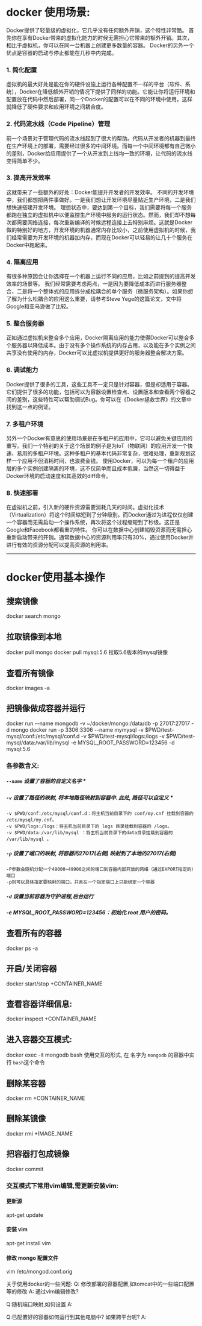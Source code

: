 # docker 使用场景:
Docker提供了轻量级的虚拟化，它几乎没有任何额外开销，这个特性非常酷。
首先你在享有Docker带来的虚拟化能力的时候无需担心它带来的额外开销。其次，相比于虚拟机，你可以在同一台机器上创建更多数量的容器。
Docker的另外一个优点是容器的启动与停止都能在几秒中内完成。
### 1. 简化配置
虚拟机的最大好处是能在你的硬件设施上运行各种配置不一样的平台（软件、系统），Docker在降低额外开销的情况下提供了同样的功能。它能让你将运行环境和配置放在代码中然后部署，同一个Docker的配置可以在不同的环境中使用，这样就降低了硬件要求和应用环境之间耦合度。
### 2. 代码流水线（Code Pipeline）管理
前一个场景对于管理代码的流水线起到了很大的帮助。代码从开发者的机器到最终在生产环境上的部署，需要经过很多的中间环境。而每一个中间环境都有自己微小的差别，Docker给应用提供了一个从开发到上线均一致的环境，让代码的流水线变得简单不少。
### 3. 提高开发效率
这就带来了一些额外的好处：Docker能提升开发者的开发效率。
不同的开发环境中，我们都想把两件事做好。一是我们想让开发环境尽量贴近生产环境，二是我们想快速搭建开发环境。
理想状态中，要达到第一个目标，我们需要将每一个服务都跑在独立的虚拟机中以便监控生产环境中服务的运行状态。然而，我们却不想每次都需要网络连接，每次重新编译的时候远程连接上去特别麻烦。这就是Docker做的特别好的地方，开发环境的机器通常内存比较小，之前使用虚拟机的时候，我们经常需要为开发环境的机器加内存，而现在Docker可以轻易的让几十个服务在Docker中跑起来。
### 4. 隔离应用
有很多种原因会让你选择在一个机器上运行不同的应用，比如之前提到的提高开发效率的场景等。
我们经常需要考虑两点，一是因为要降低成本而进行服务器整合，二是将一个整体式的应用拆分成松耦合的单个服务（微服务架构）。如果你想了解为什么松耦合的应用这么重要，请参考Steve Yege的这篇论文，文中将Google和亚马逊做了比较。
### 5. 整合服务器
正如通过虚拟机来整合多个应用，Docker隔离应用的能力使得Docker可以整合多个服务器以降低成本。由于没有多个操作系统的内存占用，以及能在多个实例之间共享没有使用的内存，Docker可以比虚拟机提供更好的服务器整合解决方案。
### 6. 调试能力
Docker提供了很多的工具，这些工具不一定只是针对容器，但是却适用于容器。它们提供了很多的功能，包括可以为容器设置检查点、设置版本和查看两个容器之间的差别，这些特性可以帮助调试Bug。你可以在《Docker拯救世界》的文章中找到这一点的例证。
### 7. 多租户环境
另外一个Docker有意思的使用场景是在多租户的应用中，它可以避免关键应用的重写。我们一个特别的关于这个场景的例子是为IoT（物联网）的应用开发一个快速、易用的多租户环境。这种多租户的基本代码非常复杂，很难处理，重新规划这样一个应用不但消耗时间，也浪费金钱。
使用Docker，可以为每一个租户的应用层的多个实例创建隔离的环境，这不仅简单而且成本低廉，当然这一切得益于Docker环境的启动速度和其高效的diff命令。
### 8. 快速部署
在虚拟机之前，引入新的硬件资源需要消耗几天的时间。虚拟化技术（Virtualization）将这个时间缩短到了分钟级别。而Docker通过为进程仅仅创建一个容器而无需启动一个操作系统，再次将这个过程缩短到了秒级。这正是Google和Facebook都看重的特性。
你可以在数据中心创建销毁资源而无需担心重新启动带来的开销。通常数据中心的资源利用率只有30%，通过使用Docker并进行有效的资源分配可以提高资源的利用率。



----------------------------------------
# docker使用基本操作

## 搜索镜像
docker search mongo

## 拉取镜像到本地
docker pull mongo
docker pull mysql:5.6    拉取5.6版本的mysql镜像

## 查看所有镜像
docker images -a

## 把镜像做成容器并运行
docker run --name mongodb -v ~/docker/mongo:/data/db -p 27017:27017 -d mongo
docker run -p 3306:3306 --name mymysql -v $PWD/test-mysql/conf:/etc/mysql/conf.d -v $PWD/test-mysql/logs:/logs -v $PWD/test-mysql/data:/var/lib/mysql -e MYSQL_ROOT_PASSWORD=123456 -d mysql:5.6
### 各参数含义:
##### `--name` 设置了容器的自定义名字 * 
##### `-v` 设置了路径的映射, 将本地路径映射到容器中. 此处, 路径可以自定义 * 
    -v $PWD/conf:/etc/mysql/conf.d：将主机当前目录下的 conf/my.cnf 挂载到容器的 /etc/mysql/my.cnf。
    -v $PWD/logs:/logs：将主机当前目录下的 logs 目录挂载到容器的 /logs。
    -v $PWD/data:/var/lib/mysql ：将主机当前目录下的data目录挂载到容器的 /var/lib/mysql 。
##### `-p` 设置了端口的映射, 将容器的27017(右侧) 映射到了本地的27017(右侧)
    -P参数会随机分配一个49000~49900之间的端口到容器内部开放的网络（通过EXPORT指定的）端口
    -p则可以具体指定要映射的端口，并且在一个指定端口上只能绑定一个容器
##### `-d` 设置当前容器为守护进程,后台运行
##### -e MYSQL_ROOT_PASSWORD=123456：初始化 root 用户的密码。

## 查看所有的容器
docker ps -a

## 开启/关闭容器
docker start/stop +CONTAINER_NAME

## 查看容器详细信息:
docker inspect +CONTAINER_NAME

## 进入容器交互模式:
docker exec -it mongodb bash
使用交互的形式, 在 名字为 `mongodb` 的容器中实行 `bash`这个命令

## 删除某容器
docker rm +CONTAINER_NAME

## 删除某镜像
docker rmi +IMAGE_NAME

## 把容器打包成镜像
docker commit 

### 交互模式下常用vim编辑,需更新安装vim:
#### 更新源
apt-get update
#### 安装 vim
apt-get install vim
#### 修改 mongo 配置文件
vim /etc/mongod.conf.orig





关于使用docker的一些问题:
Q: 修改部署的容器配置,如tomcat中的一些端口配置等的修改
A: 通过vim编辑修改?

Q:随机端口映射,如何设置
A:

Q:已配置好的容器如何运行到其他电脑中? 如果跨平台呢?
A:
